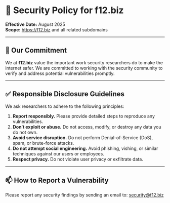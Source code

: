 # 🔐 Security Policy for f12.biz

**Effective Date:** August 2025  
**Scope:** https://f12.biz and all related subdomains

---

## 📣 Our Commitment

We at **f12.biz** value the important work security researchers do to make the internet safer. We are committed to working with the security community to verify and address potential vulnerabilities promptly.

---

## ✅ Responsible Disclosure Guidelines

We ask researchers to adhere to the following principles:

1. **Report responsibly.** Please provide detailed steps to reproduce any vulnerabilities.
2. **Don’t exploit or abuse.** Do not access, modify, or destroy any data you do not own.
3. **Avoid service disruption.** Do not perform Denial-of-Service (DoS), spam, or brute-force attacks.
4. **Do not attempt social engineering.** Avoid phishing, vishing, or similar techniques against our users or employees.
5. **Respect privacy.** Do not violate user privacy or exfiltrate data.

---

## 📫 How to Report a Vulnerability

Please report any security findings by sending an email to: security@f12.biz

